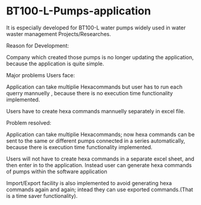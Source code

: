 # BT100-L-Pumps-application

It is especially developed for BT100-L water pumps widely used in water waster management Projects/Researches.

Reason for Development:

Company which created those pumps is no longer updating the application, because the application is quite simple.

Major problems Users face:

Application can take multiplie Hexacommands but user has to run each querry mannuelly , because there is no execution time functionality implemented.

Users have to create hexa commands mannuelly separately in excel file.

Problem resolved:

Application can take multiplie Hexacommands; now hexa commands can be sent to the same or different pumps connected in a series automatically, because there is execution time functionality implemented.

Users will not have to create hexa commands in a separate excel sheet, and then enter in to the application. Instead user can generate hexa commands of pumps within the software application

Import/Export facility is also implemented to avoid generating hexa commands again and again; intead they can use exported commands.(That is a time saver functionality). 
